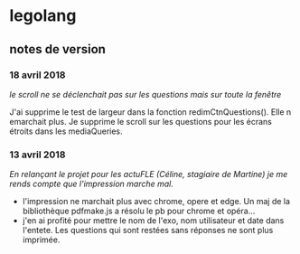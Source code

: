 # legolang


## notes de version
### 18 avril 2018
_le scroll ne se déclenchait pas sur les questions mais sur toute la fenêtre_

J'ai supprime le test de largeur dans la fonction redimCtnQuestions(). Elle n emarchait plus. Je supprime le scroll sur les questions pour les écrans étroits dans les mediaQueries.

### 13 avril 2018
_En relançant le projet pour les actuFLE (Céline, stagiaire de Martine) je me rends compte que l'impression marche mal._
* l'impression ne marchait plus avec chrome, opere et edge. Un maj de la bibliothèque pdfmake.js a résolu le pb pour chrome et opéra...
* j'en ai profité pour mettre le nom de l'exo, nom utilisateur et date dans l'entete. Les questions qui sont restées sans réponses ne sont plus imprimée. 
